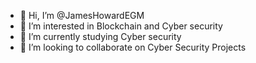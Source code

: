 - 👋 Hi, I’m @JamesHowardEGM
- 👀 I’m interested in Blockchain and Cyber security
- 🌱 I’m currently studying Cyber security
- 💞️ I’m looking to collaborate on Cyber Security Projects

<!---
JamesHowardEGM/JamesHowardEGM is a ✨ special ✨ repository because its `README.md` (this file) appears on your GitHub profile.
You can click the Preview link to take a look at your changes.
--->
